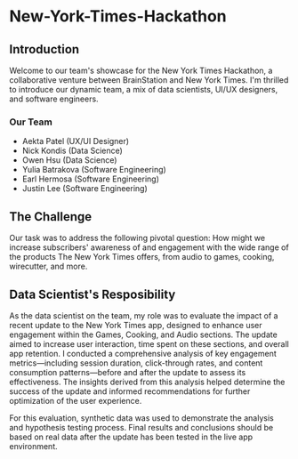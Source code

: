 # New-York-Times-Hackathon

## Introduction
Welcome to our team's showcase for the New York Times Hackathon, a collaborative venture between BrainStation and New York Times. I'm thrilled to introduce our dynamic team, a mix of data scientists, UI/UX designers, and software engineers. 

### Our Team
- Aekta Patel (UX/UI Designer)
- Nick Kondis (Data Science)
- Owen Hsu (Data Science)
- Yulia Batrakova (Software Engineering)
- Earl Hermosa (Software Engineering)
- Justin Lee (Software Engineering)

## The Challenge
Our task was to address the following pivotal question:
How might we increase subscribers' awareness of and engagement with the wide range of the products The New York Times offers, from audio to games, cooking, wirecutter, and more.  

## Data Scientist's Resposibility 
As the data scientist on the team, my role was to evaluate the impact of a recent update to the New York Times app, designed to enhance user engagement within the Games, Cooking, and Audio sections. The update aimed to increase user interaction, time spent on these sections, and overall app retention. I conducted a comprehensive analysis of key engagement metrics—including session duration, click-through rates, and content consumption patterns—before and after the update to assess its effectiveness. The insights derived from this analysis helped determine the success of the update and informed recommendations for further optimization of the user experience.

For this evaluation, synthetic data was used to demonstrate the analysis and hypothesis testing process. Final results and conclusions should be based on real data after the update has been tested in the live app environment.
